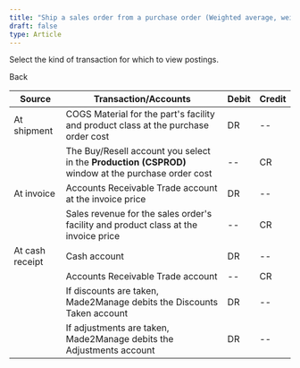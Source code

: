 ```yaml
---
title: "Ship a sales order from a purchase order (Weighted average, weighted average, component or Shipping)"
draft: false
type: Article
---
```


Select the kind of transaction for which to view postings. 

Back

| Source          | Transaction/Accounts                                                                               | Debit | Credit |
|-----------------|----------------------------------------------------------------------------------------------------|-------|--------|
| At shipment     | COGS Material for the part's facility and product class at the purchase order cost                 | DR    | --     |
|                 | The Buy/Resell account you select in the **Production (CSPROD)** window at the purchase order cost | --    | CR     |
| At invoice      | Accounts Receivable Trade account at the invoice price                                             | DR    | --     |
|                 | Sales revenue for the sales order's facility and product class at the invoice price                | --    | CR     |
| At cash receipt | Cash account                                                                                       | DR    | --     |
|                 | Accounts Receivable Trade account                                                                  | --    | CR     |
|                 | If discounts are taken, Made2Manage debits the Discounts Taken account                             | DR    | --     |
|                 | If adjustments are taken, Made2Manage debits the Adjustments account                               | DR    | --     |